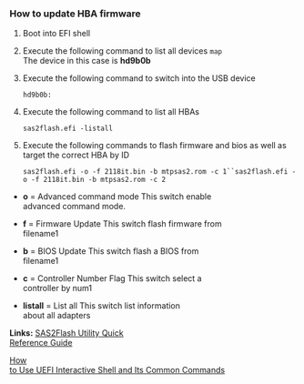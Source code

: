 ### How to update HBA firmware

1. Boot into EFI shell
2. Execute the following command to list all devices `map`  
    The device in this case is **hd9b0b**
3. Execute the following command to switch into the USB device  
      
    `hd9b0b:`
4. Execute the following command to list all HBAs  
      
    `sas2flash.efi -listall`
5. Execute the following commands to flash firmware and bios as well as  
    target the correct HBA by ID  
      
    `sas2flash.efi -o -f 2118it.bin -b mtpsas2.rom -c 1``sas2flash.efi -o -f 2118it.bin -b mtpsas2.rom -c 2`

- **o** = Advanced command mode This switch enable  
    advanced command mode.  
    
- **f** = Firmware Update This switch flash firmware from  
    filename1  
    
- **b** = BIOS Update This switch flash a BIOS from  
    filename1  
    
- **c** = Controller Number Flag This switch select a  
    controller by num1  
    
- **listall** = List all This switch list information  
    about all adapters  
    

**Links:** [SAS2Flash Utility Quick  
Reference Guide  
](https://docs.broadcom.com/doc/12353205)

[How  
to Use UEFI Interactive Shell and Its Common Commands  
](https://linuxhint.com/use-uefi-interactive-shell-and-its-common-commands/)